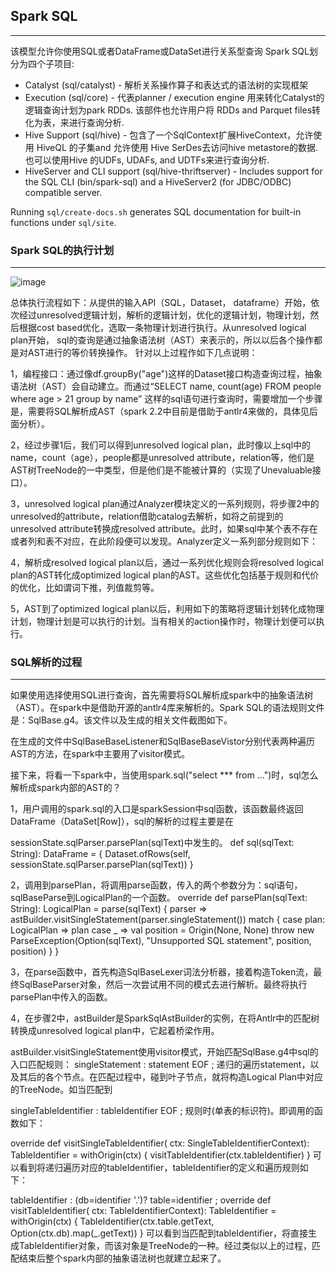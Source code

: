 ## Spark SQL

------

该模型允许你使用SQL或者DataFrame或DataSet进行关系型查询
Spark SQL划分为四个子项目:
 - Catalyst (sql/catalyst) - 解析关系操作算子和表达式的语法树的实现框架
 - Execution (sql/core) - 代表planner / execution engine 用来转化Catalyst的逻辑查询计划为park RDDs.  该部件也允许用户将 RDDs and Parquet files转化为表，来进行查询分析.
 - Hive Support (sql/hive) - 包含了一个SqlContext扩展HiveContext，允许使用 HiveQL 的子集and 允许使用 Hive SerDes去访问hive metastore的数据. 也可以使用Hive 的UDFs, UDAFs, and UDTFs来进行查询分析.
 - HiveServer and CLI support (sql/hive-thriftserver) - Includes support for the SQL CLI (bin/spark-sql) and a HiveServer2 (for JDBC/ODBC) compatible server.

Running `sql/create-docs.sh` generates SQL documentation for built-in functions under `sql/site`.

### Spark SQL的执行计划

------

![image](https://github.com/CrestOfWave/Spark-2.3.1/blob/master/sql/SparkSQL执行计划.jpg)

总体执行流程如下：从提供的输入API（SQL，Dataset， dataframe）开始，依次经过unresolved逻辑计划，解析的逻辑计划，优化的逻辑计划，物理计划，然后根据cost based优化，选取一条物理计划进行执行。从unresolved logical plan开始， sql的查询是通过抽象语法树（AST）来表示的，所以以后各个操作都是对AST进行的等价转换操作。 针对以上过程作如下几点说明：

1，编程接口：通过像df.groupBy("age")这样的Dataset接口构造查询过程，抽象语法树（AST）会自动建立。而通过“SELECT name, count(age) FROM people where age > 21 group by name” 这样的sql语句进行查询时，需要增加一个步骤是，需要将SQL解析成AST（spark 2.2中目前是借助于antlr4来做的，具体见后面分析）。

2，经过步骤1后，我们可以得到unresolved logical plan，此时像以上sql中的name，count（age），people都是unresolved attribute，relation等，他们是AST树TreeNode的一中类型，但是他们是不能被计算的（实现了Unevaluable接口）。

3，unresolved logical plan通过Analyzer模块定义的一系列规则，将步骤2中的unresolved的attribute，relation借助catalog去解析，如将之前提到的unresolved attribute转换成resolved attribute。此时，如果sql中某个表不存在或者列和表不对应，在此阶段便可以发现。Analyzer定义一系列部分规则如下：



4，解析成resolved logical plan以后，通过一系列优化规则会将resolved logical plan的AST转化成optimized logical plan的AST。这些优化包括基于规则和代价的优化，比如谓词下推，列值裁剪等。



5，AST到了optimized logical plan以后，利用如下的策略将逻辑计划转化成物理计划，物理计划是可以执行的计划。当有相关的action操作时，物理计划便可以执行。

### SQL解析的过程

------


如果使用选择使用SQL进行查询，首先需要将SQL解析成spark中的抽象语法树（AST）。在spark中是借助开源的antlr4库来解析的。Spark SQL的语法规则文件是：SqlBase.g4。该文件以及生成的相关文件截图如下。



在生成的文件中SqlBaseBaseListener和SqlBaseBaseVistor分别代表两种遍历AST的方法，在spark中主要用了visitor模式。

接下来，将看一下spark中，当使用spark.sql("select *** from ...")时，sql怎么解析成spark内部的AST的？

1，用户调用的spark.sql的入口是sparkSession中sql函数，该函数最终返回DataFrame（DataSet[Row]），sql的解析的过程主要是在

sessionState.sqlParser.parsePlan(sqlText)中发生的。
def sql(sqlText: String): DataFrame = {
  Dataset.ofRows(self, sessionState.sqlParser.parsePlan(sqlText))
}

2，调用到parsePlan，将调用parse函数，传入的两个参数分为：sql语句，sqlBaseParse到LogicalPlan的一个函数。
override def parsePlan(sqlText: String): LogicalPlan = parse(sqlText) { parser =>
  astBuilder.visitSingleStatement(parser.singleStatement()) match {
    case plan: LogicalPlan => plan
    case _ =>
      val position = Origin(None, None)
      throw new ParseException(Option(sqlText), "Unsupported SQL statement", position, position)
  }
}

3，在parse函数中，首先构造SqlBaseLexer词法分析器，接着构造Token流，最终SqlBaseParser对象，然后一次尝试用不同的模式去进行解析。最终将执行parsePlan中传入的函数。



4，在步骤2中，astBuilder是SparkSqlAstBuilder的实例，在将Antlr中的匹配树转换成unresolved logical plan中，它起着桥梁作用。

astBuilder.visitSingleStatement使用visitor模式，开始匹配SqlBase.g4中sql的入口匹配规则：
singleStatement
 : statement EOF
 ;
递归的遍历statement，以及其后的各个节点。在匹配过程中，碰到叶子节点，就将构造Logical Plan中对应的TreeNode。如当匹配到

singleTableIdentifier
 : tableIdentifier EOF
 ;
规则时(单表的标识符)。即调用的函数如下：

override def visitSingleTableIdentifier(
    ctx: SingleTableIdentifierContext): TableIdentifier = withOrigin(ctx) {
  visitTableIdentifier(ctx.tableIdentifier)
}
可以看到将递归遍历对应的tableIdentifier，tableIdentifier的定义和遍历规则如下：

tableIdentifier
 : (db=identifier '.')? table=identifier
 ;
override def visitTableIdentifier(
    ctx: TableIdentifierContext): TableIdentifier = withOrigin(ctx) {
  TableIdentifier(ctx.table.getText, Option(ctx.db).map(_.getText))
}
可以看到当匹配到tableIdentifier，将直接生成TableIdentifier对象，而该对象是TreeNode的一种。经过类似以上的过程，匹配结束后整个spark内部的抽象语法树也就建立起来了。
